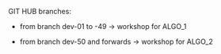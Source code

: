 GIT HUB branches:

* from branch dev-01 to -49 		-> workshop for ALGO_1

* from branch dev-50 and forwards 	-> workshop for ALGO_2